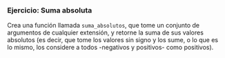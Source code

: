 ### Ejercicio: Suma absoluta
Crea una función llamada `suma_absolutos`, que tome un conjunto de argumentos de cualquier extensión, y retorne la suma de sus valores absolutos (es decir, que tome los valores sin signo y los sume, o lo que es lo mismo, los considere a todos -negativos y positivos- como positivos).